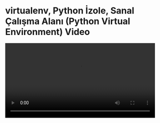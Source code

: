 # virtualenv, Python İzole, Sanal Çalışma Alanı (Python Virtual Environment) Video

<video width="95%" controls>
    <source src="https://www.dropbox.com/scl/fi/9sh6vdzpfs62iqui6434t/py-virt-ders.mp4?rlkey=p6gb4np4klz5cu0aseecfc5o4&st=f8qfar6n&raw=1" type='video/mp4'>
</video>
